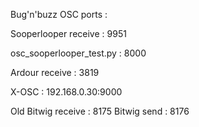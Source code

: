 Bug'n'buzz OSC ports :

Sooperlooper receive : 9951

osc_sooperlooper_test.py : 8000

Ardour receive : 3819

X-OSC : 192.168.0.30:9000


Old
Bitwig receive : 8175
Bitwig send : 8176
